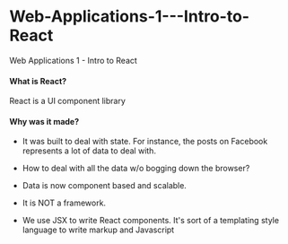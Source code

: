 # Web-Applications-1---Intro-to-React
Web Applications 1 - Intro to React

#### What is React?
React is a UI component library

#### Why was it made?
* It was built to deal with state.  For instance, the posts on Facebook represents a lot of data to deal with.    
* How to deal with all the data w/o bogging down the browser?
* Data is now component based and scalable. 
* It is NOT a framework.

* We use JSX to write React components. It's sort of a templating style language to write markup and Javascript

